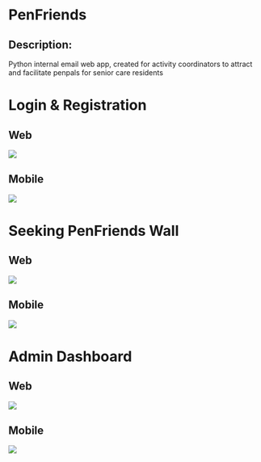 <h1>PenFriends</h1>
<h2>Description:</h2>
<p>Python internal email web app, created for activity coordinators to attract and facilitate penpals for senior care residents</p>
<h1>Login & Registration</h2>
<h2>Web</h2>
<img src="demo/login_web.JPG">
<h2>Mobile</h2>
<img src="demo/login_mobile.JPG">
<h1>Seeking PenFriends Wall</h1>
<h2>Web</h2>
<img src="demo/home_wall_web.JPG">
<h2>Mobile</h2>
<img src="demo/home_wall_mobile.JPG">
<h1>Admin Dashboard</h1>
<h2>Web</h2>
<img src="demo/admin_dash_web.JPG">
<h2>Mobile</h2>
<img src="demo/admin_dash_mobile.JPG">